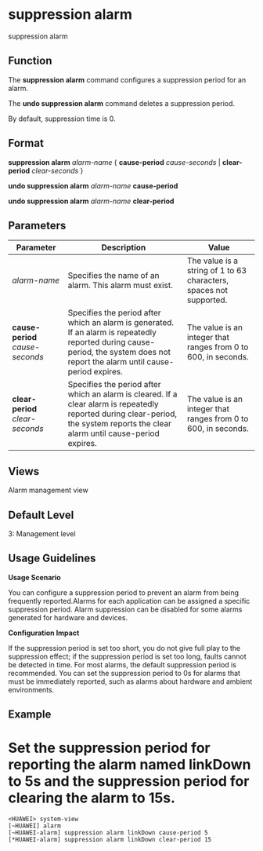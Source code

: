 suppression alarm
=================

suppression alarm

Function
--------



The **suppression alarm** command configures a suppression period for an alarm.

The **undo suppression alarm** command deletes a suppression period.



By default, suppression time is 0.


Format
------

**suppression alarm** *alarm-name* { **cause-period** *cause-seconds* | **clear-period** *clear-seconds* }

**undo suppression alarm** *alarm-name* **cause-period**

**undo suppression alarm** *alarm-name* **clear-period**


Parameters
----------

| Parameter | Description | Value |
| --- | --- | --- |
| *alarm-name* | Specifies the name of an alarm. This alarm must exist. | The value is a string of 1 to 63 characters, spaces not supported. |
| **cause-period** *cause-seconds* | Specifies the period after which an alarm is generated. If an alarm is repeatedly reported during cause-period, the system does not report the alarm until cause-period expires. | The value is an integer that ranges from 0 to 600, in seconds. |
| **clear-period** *clear-seconds* | Specifies the period after which an alarm is cleared. If a clear alarm is repeatedly reported during clear-period, the system reports the clear alarm until cause-period expires. | The value is an integer that ranges from 0 to 600, in seconds. |



Views
-----

Alarm management view


Default Level
-------------

3: Management level


Usage Guidelines
----------------

**Usage Scenario**

You can configure a suppression period to prevent an alarm from being frequently reported.Alarms for each application can be assigned a specific suppression period. Alarm suppression can be disabled for some alarms generated for hardware and devices.

**Configuration Impact**

If the suppression period is set too short, you do not give full play to the suppression effect; if the suppression period is set too long, faults cannot be detected in time. For most alarms, the default suppression period is recommended. You can set the suppression period to 0s for alarms that must be immediately reported, such as alarms about hardware and ambient environments.


Example
-------

# Set the suppression period for reporting the alarm named linkDown to 5s and the suppression period for clearing the alarm to 15s.
```
<HUAWEI> system-view
[~HUAWEI] alarm
[~HUAWEI-alarm] suppression alarm linkDown cause-period 5
[*HUAWEI-alarm] suppression alarm linkDown clear-period 15

```